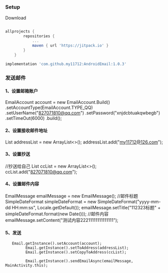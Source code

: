 ### Setup
Download
```groovy

allprojects {
		repositories {
			...
			maven { url 'https://jitpack.io' }
		}
	}
 
implementation 'com.github.my11712:AndroidEmail:1.0.3'
```
### 发送邮件
#### 1、设置邮箱账户
   EmailAccount account = new EmailAccount.Build()
                .setAccountType(EmailAccount.TYPE_QQ)
                .setUserName("827071810@qq.com")
                .setPassword("xnjdcbtuakqwbegb")
                .setTimeOut(6000)
                .build();
#### 2、设置接收邮件地址
  List<String> addressList = new ArrayList<>();
        addressList.add("my11712@126.com");
####  3、设置抄送
 //抄送给自己
        List<String> ccList = new ArrayList<>();
        ccList.add("827071810@qq.com");
####  4、设置邮件内容
  EmailMessage emailMessage = new EmailMessage();
        //邮件标题
        SimpleDateFormat simpleDateFormat = new SimpleDateFormat("yyyy-mm-dd  HH:mm:ss", Locale.getDefault());
        emailMessage.setTitle("112323标题" + simpleDateFormat.format(new Date()));
        //邮件内容
        emailMessage.setContent("测试内容22211111111111111");

#### 5、发送

       Email.getInstance().setAccount(account);
             Email.getInstance().setToAddress(addressList);
             Email.getInstance().setCopyToAddress(ccList);
     
             Email.getInstance().sendEmailAsync(emailMessage, MainActivity.this);          

